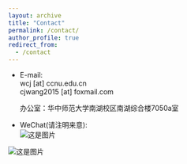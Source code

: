 ```yaml
---
layout: archive
title: "Contact"
permalink: /contact/
author_profile: true
redirect_from:
  - /contact
---
```



* E-mail:  
  wcj [at] ccnu.edu.cn  
  cjwang2015 [at] foxmail.com  
  
  办公室：华中师范大学南湖校区南湖综合楼7050a室
  
* WeChat(请注明来意):  
 ![这是图片](https://itachjw.github.io/images/weichat.jpg "Magic Gardens")


 ![这是图片](https://itachjw.github.io/images/江湖.jpeg "Magic Gardens")
